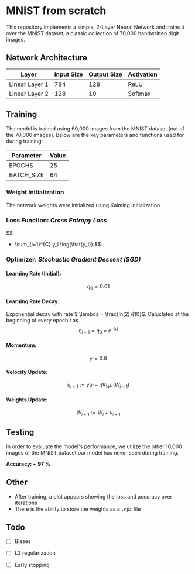 # MNIST from scratch

This repository implements a simple, 2-Layer Neural Network and trains it over the MNIST dataset, a classic collection of 70,000 handwritten digit images.

## Network Architecture

| Layer         | Input Size | Output Size | Activation |
|---------------|------------|-------------|------------|
| Linear Layer 1| 784        | 128         | ReLU       |
| Linear Layer 2| 128        | 10          | Softmax    |

## Training

The model is trained using 60,000 images from the MNIST dataset (out of the 70,000 images). Below are the key parameters and functions used for during training:

| Parameter   | Value |
|-------------|-------|
| EPOCHS      | 25    |
| BATCH_SIZE  | 64    |

### Weight Initialization

The network weights were initialized using Kaiming Initialization

### **Loss Function**: *Cross Entropy Loss*
$$
- \sum_{i=1}^{C} y_i \log(\hat{y_i})
$$

### **Optimizer**: *Stochastic Gradient Descent (SGD)*

#### Learning Rate (Initial): 
$$
\eta_0 = 0.01
$$

#### Learning Rate Decay: 
Exponential decay with rate $ \lambda = \frac{ln(2)}{10}$. Caluclated at the beginning of every epoch $t$ as
$$
\eta_{i+1} = \eta_0 \times e^{-\lambda t}
$$

#### Momentum: 
$$
\gamma = 0.9
$$

#### Velocity Update:
$$
u_{i+1} := \gamma u_i - \eta \nabla_W L(W_{i-1}) 
$$

#### Weights Update:
$$
W_{i+1} := W_{i} + u_{i+1}
$$

## Testing

In order to evaluate the model's performance, we utilize the other 10,000 images of the MNIST dataset our model has never seen during training.

**Accuracy: ~ 97 %**


## Other

- After training, a plot appears showing the loss and accuracy over iterations
- There is the ability to store the weights as a `.npz` file

## Todo

- [ ] Biases
- [ ] L2 regularization
- [ ] Early stopping

